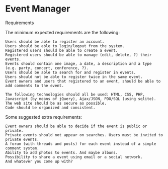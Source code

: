 # Event Manager

Requirements

The minimum expected requirements are the following:

    Users should be able to register an account.
    Users should be able to login/logout from the system.
    Registered users should be able to create a event.
    Registered users should be able to manage (edit, delete, ?) their events.
    Events should contain one image, a date, a description and a type (e.g. party, concert, conference, ?).
    Users should be able to search for and register in events.
    Users should not be able to register twice in the same event.
    Event owners and users that registered to an event, should be able to add comments to the event.

    The following technologies should all be used: HTML, CSS, PHP, Javascript (by means of jQuery), Ajax/JSON, PDO/SQL (using sqlite).
    The web site should be as secure as possible.
    Code should be organized and consistent.

Some suggested extra requirements:

    Event owners should be able to decide if the event is public or private.
    Private events should not appear on searches. Users must be invited to private events.
    A forum (with threads and posts) for each event instead of a simple comment system.
    Ability to add photos to events. And maybe albuns.
    Possibility to share a event using email or a social network.
    And whatever you come up with?



